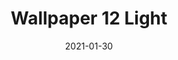 ---
title: Wallpaper 12 Light
description: Minimalistic mountains wallpaper
keyword: mountains, landscape, desktop, wallpaper, minimalistic, mountain
id: 12
variant: light
resolution: 5120x2880
date: 2021-01-30
---